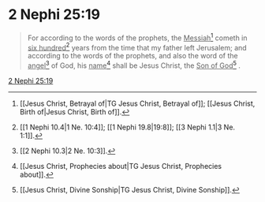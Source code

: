 # 2 Nephi 25:19

> For according to the words of the prophets, the <u>Messiah</u>[^a] cometh in <u>six hundred</u>[^b] years from the time that my father left Jerusalem; and according to the words of the prophets, and also the word of the <u>angel</u>[^c] of God, his <u>name</u>[^d] shall be Jesus Christ, the <u>Son of God</u>[^e] .

[2 Nephi 25:19](https://www.churchofjesuschrist.org/study/scriptures/bofm/2-ne/25?lang=eng&id=p19#p19)


[^a]: [[Jesus Christ, Betrayal of|TG Jesus Christ, Betrayal of]]; [[Jesus Christ, Birth of|Jesus Christ, Birth of]].  
[^b]: [[1 Nephi 10.4|1 Ne. 10:4]]; [[1 Nephi 19.8|19:8]]; [[3 Nephi 1.1|3 Ne. 1:1]].  
[^c]: [[2 Nephi 10.3|2 Ne. 10:3]].  
[^d]: [[Jesus Christ, Prophecies about|TG Jesus Christ, Prophecies about]].  
[^e]: [[Jesus Christ, Divine Sonship|TG Jesus Christ, Divine Sonship]].  
